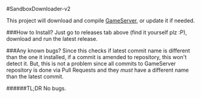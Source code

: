 #SandboxDownloader-v2

This project will download and compile [GameServer](github.com/LeagueSandbox/GameServer), or update it if needed.

###How to Install?
Just go to releases tab above (find it yourself plz :P), download and run the latest release.

###Any known bugs?
Since this checks if latest commit name is different than the one it installed, if a commit is amended to repository, this won't detect it. But, this is not a problem since all commits to GameServer repository is done via Pull Requests and they _must_ have a different name than the latest commit.

######TL;DR No bugs.